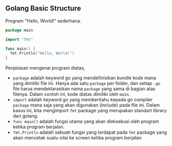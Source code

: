 ## Golang Basic Structure

Program "Hello, World!" sederhana.

```go
package main

import "fmt"

func main() {
  fmt.Println("Hello, World!")
}
```

Penjelasan mengenai program diatas,

- `package` adalah keyword go yang mendefinisikan bundle kode mana yang dimiliki file ini. Hanya ada satu `package` per folder, dan setiap `.go` file harus mendeklarasikan nama `package` yang sama di bagian atas filenya. Dalam contoh ini, kode diatas dimiliki oleh `main`.
- `import` adalah keyword go yang memberitahu kepada go compiler `package` mana saja yang akan digunakan (include) pada file ini. Dalam kasus ini, kita mengimport `fmt` package yang merupakan standart library dari golang.
- `func main()` adalah fungsi utama yang akan dieksekusi oleh program ketika program berjalan.
- `fmt.Println` adalah sebuah fungsi yang terdapat pada `fmt` package yang akan mencetak suatu nilai ke screen ketika program berjalan.
